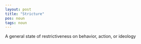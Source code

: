 ```yaml
---
layout: post
title: "Stricture"
pos: noun
tags: noun
---
```

A general state of restrictiveness on behavior, action, or ideology
